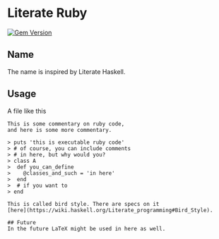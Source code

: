 # Literate Ruby
[![Gem
Version](https://badge.fury.io/rb/LiterateRuby.svg)](https://badge.fury.io/rb/LiterateRuby)

## Name
The name is inspired by Literate Haskell.

## Usage

A file like this

```
This is some commentary on ruby code,
and here is some more commentary.

> puts 'this is executable ruby code'
> # of course, you can include comments
> # in here, but why would you?
> class A
>  def you_can_define
>    @classes_and_such = 'in here'
>  end
>  # if you want to 
> end 

This is called bird style. There are specs on it
[here](https://wiki.haskell.org/Literate_programming#Bird_Style).

## Future
In the future LaTeX might be used in here as well.
